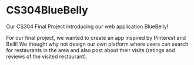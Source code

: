 # CS304BlueBelly
Our CS304 Final Project introducing our web application BlueBelly!

For our final project, we wanted to create an app inspired by Pinterest and Belli! We thought why not design our own platform where users can search for restaurants in the area and also post about their visits (ratings and reviews of the visited restaurant). 
